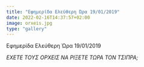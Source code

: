 ```yaml
---
title: "Εφημερίδα Ελεύθερη Ώρα 19/01/2019"
date: 2022-02-16T14:37:57+02:00
image: orxeis.jpg
type: "gallery"
---
```


Εφημερίδα Ελεύθερη Ώρα 19/01/2019

*ΕΧΕΤΕ ΤΟΥΣ ΟΡΧΕΙΣ ΝΑ ΡΙΞΕΤΕ ΤΩΡΑ ΤΟΝ ΤΣΙΠΡΑ;*

